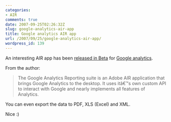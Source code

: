 ```yaml
---
categories:
- AIR
comments: true
date: 2007-09-25T02:26:32Z
slug: google-analytics-air-app
title: Google analytics AIR app
url: /2007/09/25/google-analytics-air-app/
wordpress_id: 139
---
```


An interesting AIR app has been [released in Beta](http://www.aboutnico.be/index.php/google-analytics-air-beta-sign-up/) for [Google analytics](http://www.google.com/analytics).

From the author:



> The Google Analytics Reporting suite is an Adobe AIR application that brings Google Analytics to the desktop. It uses itâ€™s own custom API to interact with Google and nearly implements all features of Analytics.



You can even export the data to PDF, XLS (Excel) and XML. 

Nice :)


